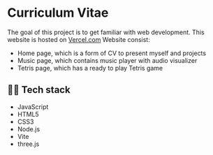 # Curriculum Vitae

The goal of this project is to get familiar with web development.
This website is hosted on [Vercel.com](https://vercel.com/home)
Website consist:
- Home page, which is a form of CV to present myself and projects
- Music page, which contains music player with audio visualizer 
- Tetris page, which has a ready to play Tetris game 

## 👨‍💻 Tech stack
- JavaScript
- HTML5
- CSS3
- Node.js
- Vite
- three.js
